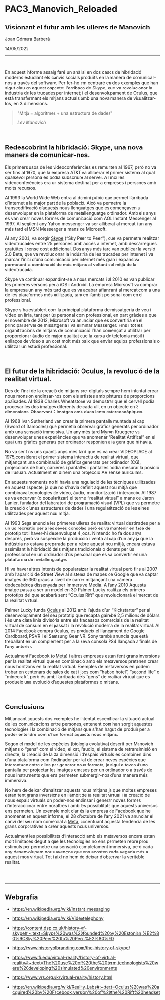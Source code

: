 # PAC3_Manovich_Reloaded
## Visionant el futur amb les ulleres de Manovich

Joan Gómara Barberà

14/05/2022

---

<br>

En aquest informe assaig faré un anàlisi en dos casos de hibridació moderns estudiant els canvis socials produïts en la manera de comunicar-nos a través del software. Per fer-ho em centraré en dos exemples que han sigut clau en aquest aspecte: l'arribada de Skype, que va revolucionar la industria de les trucades per internet; i el desenvolupament de Oculus, que està transformant els mitjans actuals amb una nova manera de visualitzar-los, en 3 dimensions.

> "Mitjà = algoritmes + una estructura de dades"
>
> *Lev Manovich*

<br>

## Redescobrint la hibridació: Skype, una nova manera de comunicar-nos.

Els primers usos de les videoconferències es remunten al 1967, però no va ser fins al 1970, que la empresa AT&T va alliberar el primer sistema al qual qualsevol persona es podia subscriure al servei. A l’inci les videoconferències era un sistema destinat per a empreses i persones amb molts recursos.

Al 1993 la World Wide Web entra al domini púbic que permet l’arribada d’internet a la major part de la població. Això va permetre la transcodificació d’aquests nous llenguatges que es començaven a desenvolupar en la plataforma de metallenguatge ordinador. Amb els anys es van crear noves formes de comunicació com AOL Instant Messenger al 1997. Al següent any Yahoo messenger va ser alliberat al mercat i un any més tard el MSN Messenger a mans de Microsoft.

Al any 2003, va sorgir [Skype](https://www.skype.com/en/ "Pàgina comercial del Skype de Microsoft") (“Sky Peer to Peer”), que va permetre realitzar videotrucades entre 25 persones amb accés a internet, amb descàrregues gratuïtes i sense cost addicional. Dos anys més tard van publicar la versió 2.0 Beta, que va revolucionar la indústria de les trucades per internet i va marcar l’inici d’una comunicació per internet més gran i expansiva permetent la combinació de més mitjans al voltant del mitjà de la videotrucada. 

Skype va continuar expandint-se a nous mercats i al 2010 es van publicar les primeres versons per a iOS i Android. La empresa Micrsosft va comprar la empresa un any més tard que es va acabar afiançant al mercat com a una de les plataformes més utilitzada, tant en l’ambit personal com en el professional.

Skype s'ha establert com la principal plataforma de missatgeria de veu i vídeo en línia, tant per ús personal com professional, en part gràcies a que el novembre de 2012, Microsoft va anunciar que es convertiria en el principal servei de missatgeria i va eliminar Messenger. Fins i tot les organitzacions de mitjans de comunicació l’han començat a utilitzar per proporcionar àudio de major qualitat que la xarxa de telefonia mòbil i enllaços de vídeo a un cost molt més baix que enviar equips professionals o utilitzar un estudi professional.

<br>

## El futur de la hibridació: Oculus, la revolució de la realitat virtual.

Des de l’inci de la creació de mitjans pre-digitals sempre hem intentat crear nous mons on endinsar-nos com els artistes amb pintures de proporcions apaïsades. Al 1838 Charles Wheatstone va demostrar que el cervell podia procesar les dos imatges diferents de cada ull, en un objecte en 3 dimensions. Observant 2 imatges amb dues lents estereoscòpiques. 

Al 1968 Ivan Sutherland van crear la primera pantalla muntada al cap (Sword of Damocles) que permetia observar gràfics generats per ordinador amb una sensació immersiva. Un any més tard Myron Kruegere va desenvolupar unes experiències que va anomenar “Realitat Artifical” en el qual uns gràfics generats per ordinador responien a la gent que hi havia.

No va ser fins uns quants anys més tard que es va crear VIDEOPLACE al 1975,considerat el primer sistema interactiu de realitat virtual, que mitjançant una combinació de gràfics generats per ordinador (CG), projeccions de llum, càmeres i pantalles i pantalles podia mesurar la posició de l’usuari. Actualment en diríem una projecció AR sense auriculars.

En aquests moments no hi havia una regulació de les tècniques utilitzades en aquest aspecte, ja que no s’havia definit aquest nou mitjà que combinava tecnologies de vídeo, àudio, monitorització i interacció. Al 1987 es va encunyar (o popularitzar) el terme “realitat virtual” a mans de Jaron Lanier, fundador del laboratori de programació visual (VPL) que va permetre la creació d’unes estructures de dades i una regularització de les eines utilitzades per aquest nou mitjà.

Al 1993 Sega anuncia les primeres ulleres de realitat virtual destinades per a un ús recreatiu per a les seves consoles però es va mantenir en fase de prototip tot i haver-hi desenvolupat 4 jocs. Nintendo ho fa dos anys després, però va suspendre la producció i venta al cap d’un any ja que la indústria no estava preparada per a rebre aquest nou mitjà, encara estava assimilant la hibridació dels mitjans tradicionals o donats per ús professional en un ordinador d’ús personal que es va convertir en una plataforma de metallenguatge.

Hi va haver altres intents de popularatzar la realitat virtual però fins al 2007 amb l’aparició de Street View al sistema de mapes de Google que va captar imatges de 360 graus a nivell de carrer mitjançant una càmera dodecaèdrica dissenyada per Immersive Media. A l’any 2010 Aquesta imatge passa a ser un model en 3D Palmer Lucky realitza els primers prototips del que acabarà sent “Oculus Rift” que revolucionarà el mercat de la realitat virtual. 

Palmer Lucky funda [Oculus](https://www.oculus.com/rift/ "Pàgina comercial de l'empresa Oculus") al 2012 amb l’ajuda d’un “Kickstarter” per al desenvolupament del seu prototip que recapta gairebé 2,5 milions de dòlars i és una clara línia divisòria entre els fracassos comercials de la realitat virtual de consum en el passat i la revolució moderna de la realitat virtual.
Al 2014 Facebook compra Oculus, es produeix el llançament de Google Cardboard, PSVR i el Samsung Gear VR. Sony també anuncia que està treballant en un complement per a la seva consola PS4 llançada a finals de l’any anterior.

Actualment Facebook (o [Meta](https://about.facebook.com/meta/ "Pàgina comercial de l'empresa Meta")) i altres empreses estan fent grans inversions per la realitat virtual que en combinació amb els metaversos pretenen crear nous horitzons en la realitat virtual. Exemples de metaversos en podem trobar en centenars de sales de xat i jocs com “habbo hotel”, “second life” o “minecraft”, però és amb l’arribada dels “gens” de realitat virtual que es produeix una evolució d’aquestes plataformes o mitjans.

<br>

## Conclusions

Mitjançant aquests dos exemples he intentat escenificar la situació actual de les comunicacions entre persones, entenent com han sorgit aquestes tecnologies i la combinació de mitjans que s’han hagut de produir per a poder entendre com s’han format aquests nous mitjans.

Segon el model de les espècies (biologia evolutiva) descrit per Manovich mitjans o “gens” com el video, el xat, l’audio, el sistema de retransimisió en directe, la creació de la 3a dimensió i d’espais virtuals es combinen dins d’una plataforma com l’ordinador per tal de crear noves espècies que interactuen entre elles per generar nous formats, ja sigui a taves d’una pantalla per projectar les imatges emeses per un ordinador o a través de nous instruments que ens permeten submergir-nos d’una manera més immersiva.

No hem de deixar d’analitzar aquests nous mitjans ja que moltes empreses estan fent grans inversions en l’àmbit de la realitat virtual i la creació de nous espais virtuals on poder-nos endinsar i generar noves formes d’interaccionar entre nosaltres i amb les possiblitats que aquests universos ens permeten. Un exemple molt clar és la empresa de Facebook que he anomenat en aquest informe, el 28 d’octubre de l’any 2021 va anunciar el canvi del seu nom comercial a [Meta](https://about.facebook.com/meta/ "Pàgina comercial de l'empresa Meta"), accentuant aquesta tendència de les grans corporatives a crear aquests nous universos.

Actualment les possibilitats d’interacció amb els metaversos encara estan molt limitades degut a que les tecnologies no ens permeten rebre prou estímuls per permetre una sensació completament immersiva, però cada any desenvolupem nous avenços que ens acosten cada vegada més a aquest mon virtual. Tot i així no hem de deixar d’observar la veritable realitat.

<br>

<br>

---
## Webgrafia

- <https://en.wikipedia.org/wiki/Instant_messaging>

- <https://en.wikipedia.org/wiki/Videotelephony>

- <https://content.dsp.co.uk/history-of-skype#:~:text=Skype%20was%20founded%20by%20Estonian,%E2%80%9CSky%20Peer%20to%20Peer.%E2%80%9D>

- <https://www.historyofbranding.com/the-history-of-skype/>

- <https://www.fi.edu/virtual-reality/history-of-virtual-reality#:~:text=The%20use%20of%20the%20term,technologists%20were%20developing%20simulated%20environments>

- <https://www.vrs.org.uk/virtual-reality/history.html>

- <https://en.wikipedia.org/wiki/Reality_Labs#:~:text=Oculus%20was%20acquired%20by%20Facebook,version%20of%20the%20Rift%20headset>


<!---
[![An old rock in the desert](/assets/images/shiprock.jpg "Shiprock, New Mexico by Beau Rogers")](https://www.flickr.com/photos/beaurogers/31833779864/in/photolist-Qv3rFw)
-->
